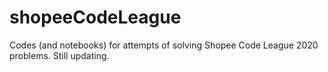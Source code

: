 # shopeeCodeLeague
Codes (and notebooks) for attempts of solving Shopee Code League 2020 problems. Still updating.
